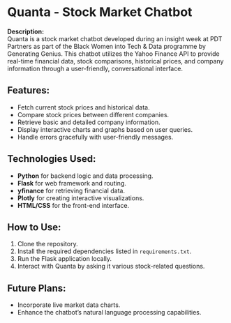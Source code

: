 # Quanta - Stock Market Chatbot

**Description:**  
Quanta is a stock market chatbot developed during an insight week at PDT Partners as part of the Black Women into Tech & Data programme by Generating Genius. This chatbot utilizes the Yahoo Finance API to provide real-time financial data, stock comparisons, historical prices, and company information through a user-friendly, conversational interface.

## Features:
- Fetch current stock prices and historical data.
- Compare stock prices between different companies.
- Retrieve basic and detailed company information.
- Display interactive charts and graphs based on user queries.
- Handle errors gracefully with user-friendly messages.

## Technologies Used:
- **Python** for backend logic and data processing.
- **Flask** for web framework and routing.
- **yfinance** for retrieving financial data.
- **Plotly** for creating interactive visualizations.
- **HTML/CSS** for the front-end interface.

## How to Use:
1. Clone the repository.
2. Install the required dependencies listed in `requirements.txt`.
3. Run the Flask application locally.
4. Interact with Quanta by asking it various stock-related questions.

## Future Plans:
- Incorporate live market data charts.
- Enhance the chatbot’s natural language processing capabilities.
